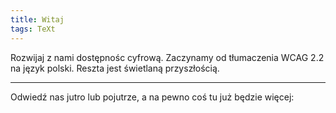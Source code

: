 ```yaml
---
title: Witaj
tags: TeXt
---
```


Rozwijaj z nami dostępnośc cyfrową. Zaczynamy od tłumaczenia WCAG 2.2 na język polski. Reszta jest świetlaną przyszłością. 



<!--more-->

---

Odwiedź nas jutro lub pojutrze, a na pewno coś tu już będzie więcej:


